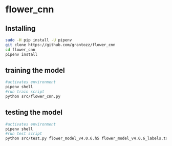 # flower_cnn
## Installing 
```bash
sudo -H pip install -U pipenv
git clone https://github.com/grantozz/flower_cnn
cd flower_cnn
pipenv install 
```

## training the model
```bash
#activates environment 
pipenv shell
#run train script 
python src/flower_cnn.py
```

## testing the model
```bash
#activates environment 
pipenv shell
#run test script 
python src/test.py flower_model_v4.0.6.h5 flower_model_v4.0.6_labels.txt
```
